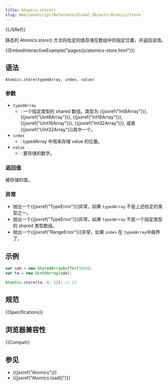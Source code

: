 ```yaml
---
title: Atomics.store()
slug: Web/JavaScript/Reference/Global_Objects/Atomics/store
---
```


{{JSRef}}

静态的 Atomics.store() 方法将给定的值存储在数组中的指定位置，并返回该值。

{{EmbedInteractiveExample("pages/js/atomics-store.html")}}

## 语法

```plain
Atomics.store(typedArray, index, value)
```

### 参数

- `typedArray`
  - : 一个指定类型的 shared 数组。类型为 {{jsxref("Int8Array")}}, {{jsxref("Uint8Array")}}, {{jsxref("Int16Array")}}, {{jsxref("Uint16Array")}}, {{jsxref("Int32Array")}}, 或者 {{jsxref("Uint32Array")}}其中一个。
- `index`
  - : typedArray 中用来存储 value 的位置。
- `value`
  - : 要存储的数字。

### 返回值

被存储的值。

### 异常

- 抛出一个{{jsxref("TypeError")}}异常，如果 `typedArray` 不是上述给定的类型之一。
- 抛出一个{{jsxref("TypeError")}}异常，如果 `typedArray` 不是一个指定类型的 shared 类型数组。
- 抛出一个{{jsxref("RangeError")}}异常，如果 `index` 在 `typedArray`中越界了。

## 示例

```js
var sab = new SharedArrayBuffer(1024);
var ta = new Uint8Array(sab);

Atomics.store(ta, 0, 12); // 12
```

## 规范

{{Specifications}}

## 浏览器兼容性

{{Compat}}

## 参见

- {{jsxref("Atomics")}}
- {{jsxref("Atomics.load()")}}
